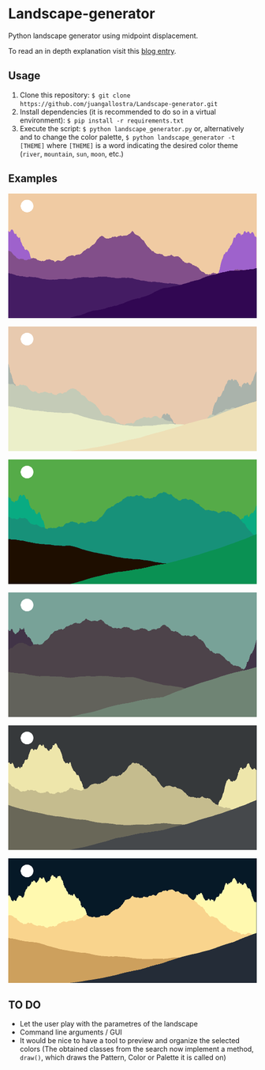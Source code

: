 # Landscape-generator

Python landscape generator using midpoint displacement.

To read an in depth explanation visit this [blog entry](https://bitesofcode.wordpress.com/2016/12/23/landscape-generation-using-midpoint-displacement/).

## Usage

1. Clone this repository: `$ git clone https://github.com/juangallostra/Landscape-generator.git`
2. Install dependencies (it is recommended to do so in a virtual environment): `$ pip install -r requirements.txt`
3. Execute the script: `$ python landscape_generator.py` or, alternatively and to change the color palette, `$ python landscape_generator -t [THEME]` where `[THEME]` is a word indicating the desired color theme (`river`, `mountain`, `sun`, `moon`, etc.)

## Examples

![Default theme](examples/testing_1.png)

![Snow theme](examples/testing_5.png)

![Grass theme](examples/testing_9.png)

![City theme](examples/testing_10.png)

![Example landscape](examples/testing_7.png)

![Moon theme](examples/testing_8.png)

## TO DO

- Let the user play with the parametres of the landscape
- Command line arguments / GUI
- It would be nice to have a tool to preview and organize the selected colors (The obtained classes from the search now implement a method, ```draw()```, which draws the Pattern, Color or Palette it is called on)
